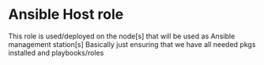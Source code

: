 # Ansible Host role
This role is used/deployed on the node[s] that will be used as Ansible management station[s]
Basically just ensuring that we have all needed pkgs installed and playbooks/roles
